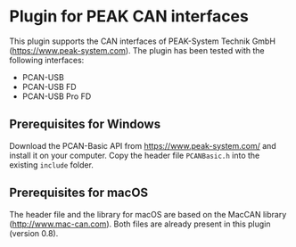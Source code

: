 # Plugin for PEAK CAN interfaces

This plugin supports the CAN interfaces of PEAK-System Technik GmbH (https://www.peak-system.com).
The plugin has been tested with the following interfaces:
* PCAN-USB
* PCAN-USB FD
* PCAN-USB Pro FD

## Prerequisites for Windows

Download the PCAN-Basic API from https://www.peak-system.com/ and install it on your computer.
Copy the header file `PCANBasic.h` into the existing `include` folder. 

## Prerequisites for macOS

The header file and the library for macOS are based on the MacCAN library (http://www.mac-can.com). Both files
are already present in this plugin (version 0.8).


